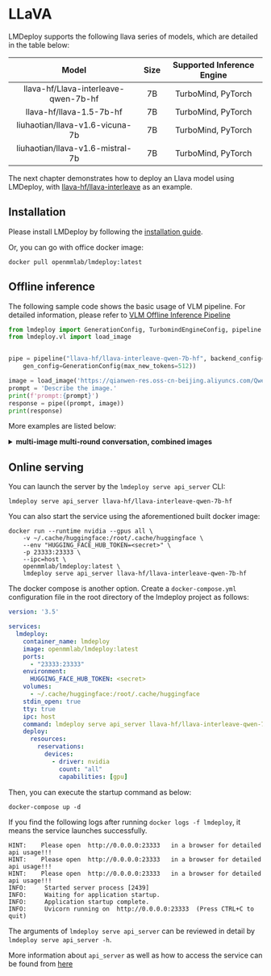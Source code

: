 # LLaVA

LMDeploy supports the following llava series of models, which are detailed in the table below:

|                Model                 | Size | Supported Inference Engine |
| :----------------------------------: | :--: | :------------------------: |
| llava-hf/Llava-interleave-qwen-7b-hf |  7B  |     TurboMind, PyTorch     |
|       llava-hf/llava-1.5-7b-hf       |  7B  |     TurboMind, PyTorch     |
|   liuhaotian/llava-v1.6-vicuna-7b    |  7B  |     TurboMind, PyTorch     |
|   liuhaotian/llava-v1.6-mistral-7b   |  7B  |     TurboMind, PyTorch     |

The next chapter demonstrates how to deploy an Llava model using LMDeploy, with [llava-hf/llava-interleave](https://huggingface.co/llava-hf/llava-interleave-qwen-7b-hf) as an example.

## Installation

Please install LMDeploy by following the [installation guide](../get_started/installation.md).

Or, you can go with office docker image:

```shell
docker pull openmmlab/lmdeploy:latest
```

## Offline inference

The following sample code shows the basic usage of VLM pipeline. For detailed information, please refer to [VLM Offline Inference Pipeline](./vl_pipeline.md)

```python
from lmdeploy import GenerationConfig, TurbomindEngineConfig, pipeline
from lmdeploy.vl import load_image


pipe = pipeline("llava-hf/llava-interleave-qwen-7b-hf", backend_config=TurbomindEngineConfig(cache_max_entry_count=0.5),
    gen_config=GenerationConfig(max_new_tokens=512))

image = load_image('https://qianwen-res.oss-cn-beijing.aliyuncs.com/Qwen-VL/assets/demo.jpeg')
prompt = 'Describe the image.'
print(f'prompt:{prompt}')
response = pipe((prompt, image))
print(response)

```

More examples are listed below:

<details>
  <summary>
    <b>multi-image multi-round conversation, combined images</b>
  </summary>

```python
from lmdeploy import pipeline, GenerationConfig

pipe = pipeline('llava-hf/llava-interleave-qwen-7b-hf', log_level='INFO')
messages = [
    dict(role='user', content=[
        dict(type='text', text='Describe the two images in detail.'),
        dict(type='image_url', image_url=dict(url='https://raw.githubusercontent.com/QwenLM/Qwen-VL/master/assets/mm_tutorial/Beijing_Small.jpeg')),
        dict(type='image_url', image_url=dict(url='https://raw.githubusercontent.com/QwenLM/Qwen-VL/master/assets/mm_tutorial/Chongqing_Small.jpeg'))
    ])
]
out = pipe(messages, gen_config=GenerationConfig(top_k=1))

messages.append(dict(role='assistant', content=out.text))
messages.append(dict(role='user', content='What are the similarities and differences between these two images.'))
out = pipe(messages, gen_config=GenerationConfig(top_k=1))
```

</details>

## Online serving

You can launch the server by the `lmdeploy serve api_server` CLI:

```shell
lmdeploy serve api_server llava-hf/llava-interleave-qwen-7b-hf
```

You can also start the service using the aforementioned built docker image:

```shell
docker run --runtime nvidia --gpus all \
    -v ~/.cache/huggingface:/root/.cache/huggingface \
    --env "HUGGING_FACE_HUB_TOKEN=<secret>" \
    -p 23333:23333 \
    --ipc=host \
    openmmlab/lmdeploy:latest \
    lmdeploy serve api_server llava-hf/llava-interleave-qwen-7b-hf
```

The docker compose is another option. Create a `docker-compose.yml` configuration file in the root directory of the lmdeploy project as follows:

```yaml
version: '3.5'

services:
  lmdeploy:
    container_name: lmdeploy
    image: openmmlab/lmdeploy:latest
    ports:
      - "23333:23333"
    environment:
      HUGGING_FACE_HUB_TOKEN: <secret>
    volumes:
      - ~/.cache/huggingface:/root/.cache/huggingface
    stdin_open: true
    tty: true
    ipc: host
    command: lmdeploy serve api_server llava-hf/llava-interleave-qwen-7b-hf
    deploy:
      resources:
        reservations:
          devices:
            - driver: nvidia
              count: "all"
              capabilities: [gpu]
```

Then, you can execute the startup command as below:

```shell
docker-compose up -d
```

If you find the following logs after running `docker logs -f lmdeploy`, it means the service launches successfully.

```text
HINT:    Please open  http://0.0.0.0:23333   in a browser for detailed api usage!!!
HINT:    Please open  http://0.0.0.0:23333   in a browser for detailed api usage!!!
HINT:    Please open  http://0.0.0.0:23333   in a browser for detailed api usage!!!
INFO:     Started server process [2439]
INFO:     Waiting for application startup.
INFO:     Application startup complete.
INFO:     Uvicorn running on  http://0.0.0.0:23333  (Press CTRL+C to quit)
```

The arguments of `lmdeploy serve api_server` can be reviewed in detail by `lmdeploy serve api_server -h`.

More information about `api_server` as well as how to access the service can be found from [here](api_server_vl.md)
